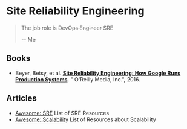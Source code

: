 # Site Reliability Engineering

> The job role is ~~DevOps Engineer~~ SRE
>
> -- Me

## Books

- Beyer, Betsy, et al. [__Site Reliability Engineering: How Google Runs Production Systems__](https://landing.google.com/sre/books/). " O'Reilly Media, Inc.", 2016.

## Articles

- [Awesome: SRE](https://github.com/dastergon/awesome-sre) List of SRE Resources
- [Awesome: Scalability](https://github.com/binhnguyennus/awesome-scalability) List of Resources about Scalability
